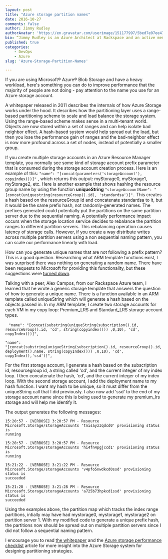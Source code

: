 ```yaml
---
layout: post
title: "Azure storage partition names"
date: 2016-10-27
comments: false
author: Jimmy Rudley
authorAvatar: 'https://en.gravatar.com/userimage/151177997/5bed7e07ee47533cbd34b951d463bcb7.jpg'
bio: “Jimmy Rudley is an Azure Architect at Rackspace and an active member of the Azure community. He focuses on solving large and complex architecture and automation problems within Azure."
published: true
categories:
    - DevOps
    - Azure
slug: 'Azure-Storage-Partition-Names' 

---
```


If you are using Microsoft&reg; Azure&reg; Blob Storage and have a heavy workload, here's something
you can do to improve performance that the majority of people are not doing -
pay attention to the name you use for an Azure storage account.

<!--more-->

A whitepaper released in 2011 describes the
internals of how Azure Storage works under the hood. It describes how the
partitioning layer uses a range-based partitioning scheme to scale and load
balance the storage system. Using the range-based scheme makes sense in a multi-tenant
world. Objects are now stored within a set of ranges and can help isolate bad
neighbor effect. A hash-based system would help spread out the load, but then
you lose the performance gain of ranges and the bad-neighbor effect is now more profound
across a set of nodes, instead of potentially a smaller group.

If you create multiple storage accounts in an Azure
Resource Manager template, you normally see some kind of storage account
prefix parameter that is consumed during the storage account creation process.
Here is an example of this: ``` "name":
"[concat(parameters('storageAccount'), copyindex())]" ``` , which returns this output: myStorage0, myStorage1, myStorage2, etc. Here is another example that shows hashing the resource group name by using the function **uniqueString** ``` "storageAccountName":
"[concat(uniquestring(resourceGroup().id), 'standardsa')]". ``` This
creates a hash based on the resourceGroup id and concatenate standardsa to
it, but it would be the same prefix hash, not randomly-generated names. The
prefixes generated could potentially put the partitions on the same partition
server due to the sequential naming. A potentially performance impact occurs
when the storage location service decides to rebalance the partition ranges to
different partition servers. This rebalancing operation causes latency of
storage calls. However, if you create a way distribute writes across multiple
partition servers using a non sequential naming pattern, you can scale our
performance linearly with load.

How can you generate unique names that are not following a prefix pattern? This
is a good question. Researching what ARM template functions exist, I was surprised
there was nothing on generating a random name. There have been requests to
Microsoft for providing this functionality, but these suggestions were
[turned down](https://feedback.azure.com/forums/281804-azure-resource-manager/suggestions/8499160-provide-a-template-function-to-generate-a-name).

Talking with a peer, Alex Campos, from our Rackspace Azure team, I learned that he
wrote a generic storage template that answers the question of how to generate a unique
name. There is a function available in an ARM template called uniqueString
which will generate a hash based on the objects passed in. In my ARM template,
I create two storage accounts for each VM in my copy loop: Premium_LRS and
Standard_LRS storage account types.

 ```
"name":
"[concat(substring(uniqueString(subscription().id, resourceGroup().id,
'cd', string(copyindex())) ,0,10), 'cd', copyIndex())]",
 ```

 ```
"name":
"[concat(substring(uniqueString(subscription().id, resourceGroup().id,
deployment().name, string(copyIndex())) ,0,10), 'cd',
copyIndex(),'ssd')]",
```

For the first storage account, I generate a hash based on
the subscription id, resourcegroup id, a string called 'cd', and the current
integer of my index loop. I then concatenate the hash, 'cd', and the current
integer of my index loop. With the second storage account, I add the
deployment name to my hash function. I want my hash to be unique, so it must
differ from the uniqueString call that I did previously. I also now add 'ssd' to the
end of my storage account name since this is being used to generate my
premium_lrs storage and will help me identify it.



The output generates the following messages:

    15:20:57 - [VERBOSE] 3:20:57 PM - Resource
    Microsoft.Storage/storageAccounts 'tnisayz3qdcd0' provisioning status is
    running

    15:20:57 - [VERBOSE] 3:20:57 PM - Resource
    Microsoft.Storage/storageAccounts 'hi4fn4pgjccd1' provisioning status is
    running

    15:21:22 - [VERBOSE] 3:21:22 PM - Resource
    Microsoft.Storage/storageAccounts 'v4pfo5nwdkcd0ssd' provisioning status is
    succeeded

    15:21:28 - [VERBOSE] 3:21:28 PM - Resource
    Microsoft.Storage/storageAccounts 'a725b73hpkcd1ssd' provisioning status is
    succeeded

Using the examples above, the partition map which tracks the index range
partitions, intially may have had mystorage0, mystorage1, mystorage2 on partition
server 1. With my modified code to generate a unique prefix hash, the partitions
now should be spread out on multiple partition servers since I did not follow a
sequential naming pattern.

I encourage you to read [the whitepaper](https://sigops.org/sosp/sosp11/current/2011-Cascais/printable/11-calder.pdf)
and the [Azure storage performance checklist](https://azure.microsoft.com/en-us/documentation/articles/storage-performance-checklist/#subheading47)
article for more insight into the Azure Storage system for designing partitioning strategies.



